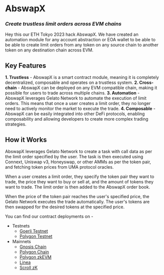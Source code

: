 # AbswapX
### _**Create trustless limit orders across EVM chains**_

Hey this our ETH Tokyo 2023 hack AbswapX. We have created an automation module for any account abstraction or EOA wallet to be able to be able to create limit orders from any token on any source chain to another token on any destination chain across EVM.

## Key Features
**1. Trustless** - AbswapX is a smart contract module, meaning it is completely decentralized, composable and operates on a trustless system.
**2. Cross-chain** - AbswapX can be deployed on any EVM compatible chain, making it possible for users to trade across multiple chains.
**3. Automation** - AbswapX leverages Gelato Network to automate the execution of limit orders. This means that once a user creates a limit order, they no longer need to actively monitor the market to execute the trade.
**4. Composable** - AbswapX can be easily integrated into other DeFi protocols, enabling composability and allowing developers to create more complex trading strategies.

## How it Works
AbswapX leverages Gelato Network to create a task with call data as per the limit order specified by the user. The task is then executed using Connext, Uniswap v3, Honeyswap, or other AMMs as per the token pair, and fetching token prices from UMA protocol oracles.

When a user creates a limit order, they specify the token pair they want to trade, the price they want to buy or sell at, and the amount of tokens they want to trade. The limit order is then added to the AbswapX order book.

When the price of the token pair reaches the user's specified price, the Gelato Network executes the trade automatically. The user's tokens are then swapped for the desired tokens at the specified price.

You can find our contract deployments on - 
* Testnets
  * <a href="https://www.google.com/" target="_blank">Goerli Testnet</a>
  * <a href="https://www.google.com/" target="_blank">Polygon Testnet</a>
* Mainnets
  * <a href="https://www.google.com/" target="_blank">Gnosis Chain</a>
  * <a href="https://www.google.com/" target="_blank">Polygon Chain</a>
  * <a href="https://www.google.com/" target="_blank">Polygon zkEVM</a>
  * <a href="https://www.google.com/" target="_blank">Linea</a>
  * <a href="https://www.google.com/" target="_blank">Scroll zK</a>

